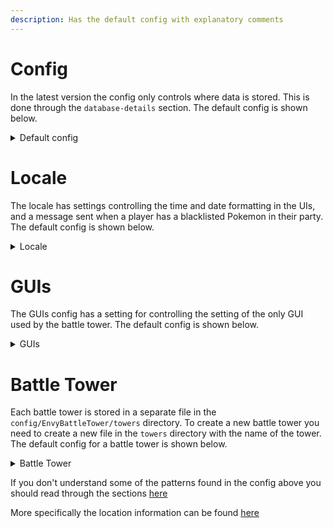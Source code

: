 ```yaml
---
description: Has the default config with explanatory comments
---
```


# Config

In the latest version the config only controls where data is stored. This is done through the `database-details` section. The default config is shown below.

<details>

<summary>Default config</summary>

```yaml
# © EnvyWare Ltd Software 2025
# For assistance visit https://discord.envyware.co.uk

# The storage type and details for all battle tower player data. Only change this if you know what you're doing. For more information visit https://www.envyware.co.uk/docs/general-help/general-config/config-databases
database-details:
  id: sqlite
  file-path: config/EnvyBattleTower/data.db
```
</details>

# Locale
The locale has settings controlling the time and date formatting in the UIs, and a message sent when a player has
a blacklisted Pokemon in their party. The default config is shown below.

<details>

<summary>Locale</summary>

```yaml
# © EnvyWare Ltd Software 2025
# For assistance visit https://discord.envyware.co.uk

# This is the message that will be sent to the player if they have a blacklisted pokemon in their party
blacklisted-pokemon-error:
  - '&c&l(!) &cError: you have a blacklisted pokemon in your party so you cannot enter
    the battle tower! %pokemon%'
# This is used for formatting any times that appear in GUIs, or in messages
time-format:
  format: '%days%%hours%%minutes%%seconds%'
  placeholders:
    hours: '%hours_value% hours '
    days: '%days_value% days '
    seconds: '%seconds_value% seconds'
    minutes: '%minutes_value% minutes '
# This is used for formatting any dates that appear in GUIs, or in messages
date-format:
  format: dd/MM/yyyy
```
</details>

# GUIs
The GUIs config has a setting for controlling the setting of the only GUI used by the battle tower.
The default config is shown below.

<details>

<summary>GUIs</summary>

```yaml
# © EnvyWare Ltd Software 2025
# For assistance visit https://discord.envyware.co.uk

# The settings for the GUI that opens when the player runs /battletower. If you want to find the settings for specific items you need to look in the battle tower specific configs (e.g. config/EnvyBattleTower/towers/<tower>.yml)
battle-tower-u-i:
    gui-settings:
        title: EnvyBattleTower
        height: 3
        fill-type: BLOCK
        filler-items:
            '1':
                enabled: true
                type: minecraft:black_stained_glass_pane
                amount: '1'
                name: ' '
                flags: []
                lore: []
                enchants: {}
                nbt: {}
        display-items: {}
```
</details>

# Battle Tower
Each battle tower is stored in a separate file in the `config/EnvyBattleTower/towers` directory. 
To create a new battle tower you need to create a new file in the `towers` directory with the name of the tower.
The default config for a battle tower is shown below.

<details>

<summary>Battle Tower</summary>

```yaml
# © EnvyWare Ltd Software 2025
# For assistance visit https://discord.envyware.co.uk

enabled: true
positions:
    '0':
        player-position:
            world-name: world
            pos-x: 1.0
            pos-y: 0.0
            pos-z: 0.0
            pitch: 0.0
            yaw: 0.0
        trainer-position:
            world-name: world
            pos-x: 2.0
            pos-y: 0.0
            pos-z: 0.0
            pitch: 0.0
            yaw: 0.0
    '1':
        player-position:
            world-name: world
            pos-x: 2.0
            pos-y: 0.0
            pos-z: 0.0
            pitch: 0.0
            yaw: 0.0
        trainer-position:
            world-name: world
            pos-x: 3.0
            pos-y: 0.0
            pos-z: 0.0
            pitch: 0.0
            yaw: 0.0
team-options:
    '0':
        start-floor: 0
        end-floor: 1000
        teams:
            entries:
                '1':
                    weight: 10.0
                    object:
                        paste: https://pokepast.es/8c84d94a0da05c13
                        player-win-commands:
                            entries:
                                '0':
                                    weight: 10.0
                                    object:
                                    - broadcast %player%
                        player-loss-commands:
                            entries:
                                '0':
                                    weight: 10.0
                                    object:
                                    - broadcast %player%
return-position:
    pos-x: 0.0
    pos-y: 0.0
    pos-z: 0.0
    pitch: 0.0
    yaw: 0.0
    world-name: world
max-floor: 200
allow-spectating: false
cooldown-seconds: 60
allow-exp-gain: false
battle-rules:
    LEVEL_CAP:
        battle-rule-type: LEVEL_CAP
        battle-rule-value: '50'
attempt-finish-loss-commands:
- minecraft:tell %player% You lost! Better luck next time
attempt-finish-win-commands:
- give %player% diamond 1
blacklisted-pokemon:
- shiny
cooldown-item:
    enabled: true
    type: pixelmon:ui_element
    amount: '1'
    name: '&aExample Battle Tower'
    flags: []
    lore:
    - '&c&lYou are on cooldown'
    - '&c%cooldown%'
    - ' '
    - '&aLeaderboard:'
    - '&71. %leaderboard_1_player% - %leaderboard_1_floor% floors (%leaderboard_1_time%)
        on %leaderboard_1_date%'
    - '&72. %leaderboard_2_player% - %leaderboard_2_floor% floors (%leaderboard_2_time%)
        on %leaderboard_2_date%'
    - '&73. %leaderboard_3_player% - %leaderboard_3_floor% floors (%leaderboard_3_time%)
        on %leaderboard_3_date%'
    - '&74. %leaderboard_4_player% - %leaderboard_4_floor% floors (%leaderboard_4_time%)
        on %leaderboard_4_date%'
    - '&75. %leaderboard_5_player% - %leaderboard_5_floor% floors (%leaderboard_5_time%)
        on %leaderboard_5_date%'
    enchants: {}
    nbt:
        UIImage:
            type: string
            data: pixelmon:textures/gui/uielements/tile_0049.png
    positions:
        '0':
            x: 3
            y: 1
    requires-permission: false
    close-on-click: false
    commands-executed: []
display-item:
    enabled: true
    type: pixelmon:ui_element
    amount: '1'
    name: '&aExample Battle Tower'
    flags: []
    lore:
    - '&7This is an example battle tower'
    - '&7It has a cooldown of 60 seconds'
    - '&7You can''t use shiny Pokemon'
    - '&7You can''t gain exp'
    - '&7You can''t spectate'
    - ' '
    - '&aClick to enter!'
    - ' '
    - '&aLeaderboard:'
    - '&71. %leaderboard_1_player% - %leaderboard_1_floor% floors (%leaderboard_1_time%)
        on %leaderboard_1_date%'
    - '&72. %leaderboard_2_player% - %leaderboard_2_floor% floors (%leaderboard_2_time%)
        on %leaderboard_2_date%'
    - '&73. %leaderboard_3_player% - %leaderboard_3_floor% floors (%leaderboard_3_time%)
        on %leaderboard_3_date%'
    - '&74. %leaderboard_4_player% - %leaderboard_4_floor% floors (%leaderboard_4_time%)
        on %leaderboard_4_date%'
    - '&75. %leaderboard_5_player% - %leaderboard_5_floor% floors (%leaderboard_5_time%)
        on %leaderboard_5_date%'
    enchants: {}
    nbt:
        UIImage:
            type: string
            data: pixelmon:textures/gui/uielements/tile_0049.png
    positions:
        '0':
            x: 3
            y: 1
    requires-permission: false
    close-on-click: false
    commands-executed: []
virtual: true
id: example
```
</details>

If you don't understand some of the patterns found in the config above you should read through the sections [here](https://wiki.envyware.co.uk/general-help/general-config)

More specifically the location information can be found [here](https://wiki.envyware.co.uk/general-help/general-config/config-locations)
